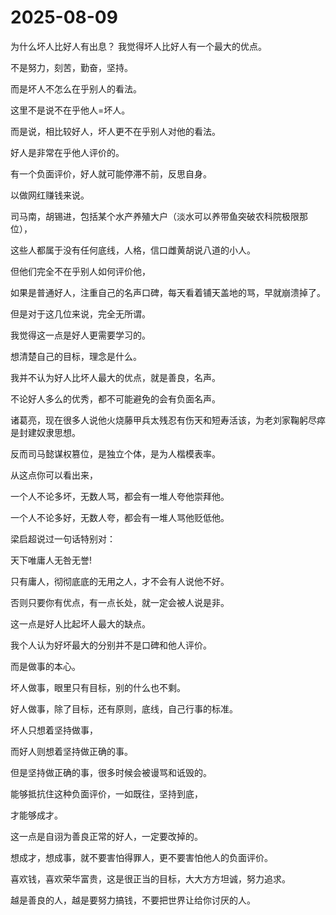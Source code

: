 # 2025-08-09

为什么坏人比好人有出息？ 我觉得坏人比好人有一个最大的优点。

不是努力，刻苦，勤奋，坚持。

而是坏人不怎么在乎别人的看法。

这里不是说不在乎他人=坏人。

而是说，相比较好人，坏人更不在乎别人对他的看法。

好人是非常在乎他人评价的。

有一个负面评价，好人就可能停滞不前，反思自身。

以做网红赚钱来说。

司马南，胡锡进，包括某个水产养殖大户（淡水可以养带鱼突破农科院极限那位），

这些人都属于没有任何底线，人格，信口雌黄胡说八道的小人。

但他们完全不在乎别人如何评价他，

如果是普通好人，注重自己的名声口碑，每天看着铺天盖地的骂，早就崩溃掉了。

但是对于这几位来说，完全无所谓。

我觉得这一点是好人更需要学习的。

想清楚自己的目标，理念是什么。

我并不认为好人比坏人最大的优点，就是善良，名声。

不论好人多么的优秀，都不可能避免的会有负面名声。

诸葛亮，现在很多人说他火烧藤甲兵太残忍有伤天和短寿活该，为老刘家鞠躬尽瘁是封建奴隶思想。

反而司马懿谋权篡位，是独立个体，是为人楷模表率。

从这点你可以看出来，

一个人不论多坏，无数人骂，都会有一堆人夸他崇拜他。

一个人不论多好，无数人夸，都会有一堆人骂他贬低他。

梁启超说过一句话特别对：

天下唯庸人无咎无誉!

只有庸人，彻彻底底的无用之人，才不会有人说他不好。

否则只要你有优点，有一点长处，就一定会被人说是非。

这一点是好人比起坏人最大的缺点。

我个人认为好坏最大的分别并不是口碑和他人评价。

而是做事的本心。

坏人做事，眼里只有目标，别的什么也不剩。

好人做事，除了目标，还有原则，底线，自己行事的标准。

坏人只想着坚持做事，

而好人则想着坚持做正确的事。

但是坚持做正确的事，很多时候会被谩骂和诋毁的。

能够抵抗住这种负面评价，一如既往，坚持到底，

才能够成才。

这一点是自诩为善良正常的好人，一定要改掉的。

想成才，想成事，就不要害怕得罪人，更不要害怕他人的负面评价。

喜欢钱，喜欢荣华富贵，这是很正当的目标，大大方方坦诚，努力追求。

越是善良的人，越是要努力搞钱，不要把世界让给你讨厌的人。
